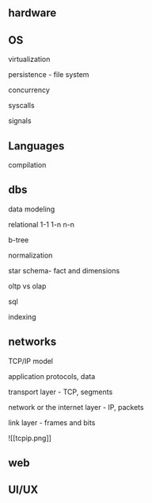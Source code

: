 ---
---
## hardware

## OS 

virtualization 

persistence - file system 

concurrency 

syscalls 

signals 

## Languages 

compilation 

## dbs 

data modeling 

relational 
1-1 
1-n 
n-n 

b-tree 

normalization 

star schema- fact and dimensions 

oltp vs olap 

sql 

indexing 
## networks


TCP/IP model 

application protocols, data 

transport layer - TCP, segments

network or the internet layer - IP, packets

link layer - frames and bits

![[tcpip.png]]
## web 

## UI/UX 


